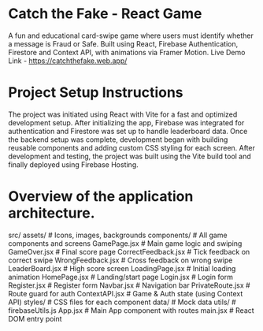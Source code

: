 # Catch the Fake - React Game
A fun and educational card-swipe game where users must identify whether a message is Fraud or Safe. Built using React, Firebase Authentication, Firestore and Context API, with animations via Framer Motion.
Live Demo Link - https://catchthefake.web.app/

# Project Setup Instructions
The project was initiated using React with Vite for a fast and optimized development setup. After initializing the app, Firebase was integrated for authentication and Firestore was set up to handle leaderboard data.
Once the backend setup was complete, development began with building reusable components and adding custom CSS styling for each screen.
After development and testing, the project was built using the Vite build tool and finally deployed using Firebase Hosting.

# Overview of the application architecture.
src/
assets/                 # Icons, images, backgrounds
components/             # All game components and screens
GamePage.jsx            # Main game logic and swiping
GameOver.jsx            # Final score page
CorrectFeedback.jsx     # Tick feedback on correct swipe
WrongFeedback.jsx       # Cross feedback on wrong swipe
LeaderBoard.jsx         # High score screen
LoadingPage.jsx         # Initial loading animation
HomePage.jsx            # Landing/start page
Login.jsx               # Login form
Register.jsx            # Register form
Navbar.jsx              # Navigation bar
PrivateRoute.jsx        # Route guard for auth
ContextAPI.jsx          # Game & Auth state (using Context API)
styles/                 # CSS files for each component
data/                   # Mock data
utils/                  # firebaseUtils.js 
App.jsx                 # Main App component with routes
main.jsx                # React DOM entry point
